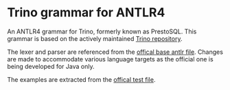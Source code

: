 # Trino grammar for ANTLR4

An ANTLR4 grammar for Trino, formerly known as PrestoSQL. This grammar is based on the actively maintained [Trino repository](https://github.com/trinodb/trino).

The lexer and parser are referenced from the [offical base antlr file](https://github.com/trinodb/trino/blob/master/core/trino-parser/src/main/antlr4/io/trino/sql/parser/SqlBase.g4).
Changes are made to accommodate various language targets as the official one is being developed for Java only.

The examples are extracted from the [offical test file](https://github.com/trinodb/trino/blob/master/core/trino-parser/src/test/java/io/trino/sql/parser/TestSqlParser.java).
